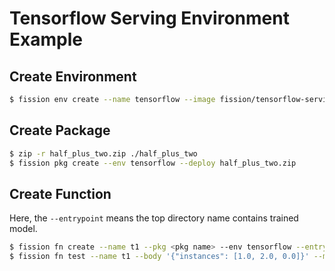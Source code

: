 # Tensorflow Serving Environment Example

## Create Environment 

```bash
$ fission env create --name tensorflow --image fission/tensorflow-serving --version 2
```

## Create Package

```bash
$ zip -r half_plus_two.zip ./half_plus_two
$ fission pkg create --env tensorflow --deploy half_plus_two.zip
```

## Create Function

Here, the `--entrypoint` means the top directory name contains trained model.

```bash
$ fission fn create --name t1 --pkg <pkg name> --env tensorflow --entrypoint "half_plus_two"
$ fission fn test --name t1 --body '{"instances": [1.0, 2.0, 0.0]}' --method POST
```

